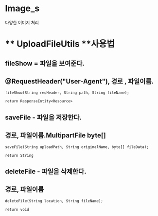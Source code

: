 # Image_s
다양한 이미지 처리


# ** UploadFileUtils **사용법

## fileShow = 파일을 보여준다.

## @RequestHeader("User-Agent"), 경로 , 파일이름.

```
fileShow(String reqHeader, String path, String fileName);

return ResponseEntity<Resource>
```


## saveFile - 파일을 저장한다.
## 경로, 파일이름.MultipartFile byte[]

```
saveFile(String uploadPath, String originalName, byte[] fileData);

return String
```


## deleteFile - 파일을 삭제한다.
## 경로, 파일이름
```
deleteFile(String location, String fileName);

return void
```
